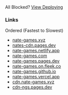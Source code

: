 All Blocked? [View Deploying](https://github.com/nate-games/nate-games.github.io/wiki/Deploying)
### Links
Ordered (Fastest to Slowest)
- [nate-games.xyz](https://nate-games.xyz)
- [nates-cdn.pages.dev](https://nates-cdn.pages.dev)
- [nate-games.netlify.app](https://nate-games.netlify.app/)
- [nate-games.com](http://nate-games.com)
- [nate-games.pages.dev](https://nate-games.pages.dev)
- [nate-games.on.fleek.co](http://nate-games.on.fleek.co)
- [nate-games.github.io](https://nate-games.github.io)
- [nate-games.vercel.app](https://nate-games.vercel.app)
- [cdn.nate-games.xyz](https://cdn.nate-games.xyz)
- [cdn-ngs.pages.dev](https://cdn-ngs.pages.dev)